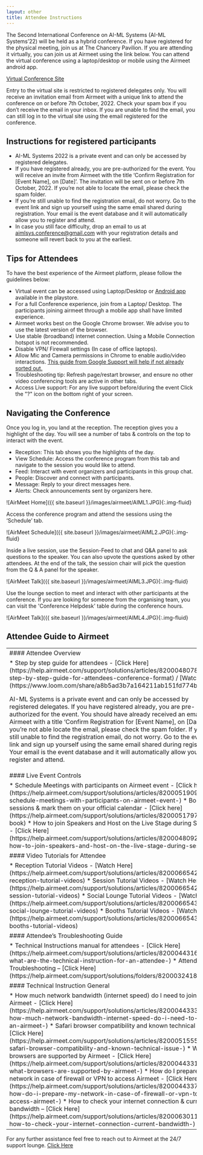 ```yaml
---
layout: other
title: Attendee Instructions
---
```


The Second International Conference on AI-ML Systems (AI-ML Systems’22) will be held as a hybrid conference. If you have registered for the physical meeting, join us at The Chancery Pavilion. If you are attending it virtually, you can join us at Airmeet using the link below. You can attend the virtual conference using a laptop/desktop or mobile using the
Airmeet android app.

[Virtual Conference Site](https://www.airmeet.com/e/55c5e8a0-36fe-11ed-91e3-65b2616b6a61)

Entry to the virtual site is restricted to registered delegates only. You will receive an invitation email from Airmeet with a unique link to attend the conference on or before 7th October, 2022. Check your spam box if you don’t receive the email in your inbox. If you are unable to find the email, you can still log in to the virtual site using the email registered for the
conference.


## Instructions for registered participants

* AI-ML Systems 2022 is a private event and can only be accessed by registered delegates.
* If you have registered already, you are pre-authorized for the event. You will receive an invite from Airmeet with the title ‘Confirm Registration for [Event Name], on [Date]’. The invitation will be sent on or before 7th October, 2022. If you’re not able to locate the email, please check the spam folder.
* If you’re still unable to find the registration email, do not worry. Go to the event link and sign up yourself using the same email shared during registration. Your email is the event database and it will automatically allow you to register and attend.
* In case you still face difficulty, drop an email to us at aimlsys.conference@gmail.com with your registration details and someone will revert back to you at the earliest.

## Tips for Attendees

To have the best experience of the Airmeet platform, please follow the guidelines below:

* Virtual event can be accessed using Laptop/Desktop or [Android app](https://play.google.com/store/apps/details?id=com.airmeet.airmeet) available in the playstore.
* For a full Conference experience, join from a Laptop/ Desktop. The participants joining airmeet through a mobile app shall have limited experience.
* Airmeet works best on the Google Chrome browser. We advise you to use the latest version of the browser.
* Use stable (broadband) internet connection. Using a Mobile Connection hotspot is not recommended.
* Disable VPN/ Firewall settings (In case of office laptops).
* Allow Mic and Camera permissions in Chrome to enable audio/video interactions.
[This guide from Google Support will help if not already sorted out.](https://support.google.com/chrome/answer/2693767?co=GENIE.Platform%3DDesktop&hl=en)
* Troubleshooting tip: Refresh page/restart browser, and ensure no other video conferencing tools are active in other tabs.
* Access Live support: For any live support before/during the event Click the "?" icon on the bottom right of your screen.


## Navigating the Conference
Once you log in, you land at the reception. The reception gives you a highlight of the day. You will see a number of tabs & controls on the top to interact with the event.

* Reception: This tab shows you the highlights of the day.
* View Schedule: Access the conference program from this tab and navigate to the session you would like to attend.
* Feed: Interact with event organizers and participants in this group chat.
* People: Discover and connect with participants.
* Message: Reply to your direct messages here.
* Alerts: Check announcements sent by organizers here.

![AirMeet Home]({{ site.baseurl }}/images/airmeet/AIML1.JPG){:.img-fluid}

Access the conference program and attend the sessions using the ‘Schedule’ tab.

![AirMeet Schedule]({{ site.baseurl }}/images/airmeet/AIML2.JPG){:.img-fluid}

Inside a live session, use the Session-Feed to chat and Q&A panel to ask questions to the speaker. You can also upvote the questions asked by other attendees. At the end of the talk, the session chair will pick the question from the Q & A panel for the speaker.

![AirMeet Talk]({{ site.baseurl }}/images/airmeet/AIML3.JPG){:.img-fluid}

Use the lounge section to meet and interact with other participants at the conference. If you are looking for someone from the organising team, you can visit the 'Conference Helpdesk' table during the conference hours.

![AirMeet Talk]({{ site.baseurl }}/images/airmeet/AIML4.JPG){:.img-fluid}

<!--Meet our sponsors in the ‘Booth’ section. Each booth will have a table for live interactions. Even if the sponsors are not available, you can walk-in any time to access the reference material and drop your interest to meet them.

![AirMeet Talk]({{ site.baseurl }}/images/airmeet/AIML5.JPG){:.img-fluid}-->


## Attendee Guide to Airmeet

<table class="virtual-table">
<tr><td markdown=1>
#### Attendee Overview
</td></tr>
<tr><td markdown=1>
* Step by step guide for attendees - [Click Here](https://help.airmeet.com/support/solutions/articles/82000480786-step-by-step-guide-for-attendees-conference-format) / [Watch Here](https://www.loom.com/share/a8b5ad3b7a164211ab151fd774be0c05)

AI-ML Systems is a private event and can only be accessed by registered delegates. If you have registered
already, you are pre-authorized for the event. You should have already received an email from Airmeet with a
title ‘Confirm Registration for [Event Name], on [Date]’. If you’re not able locate the email, please check the
spam folder. If you’re still unable to find the registration email, do not worry. Go to the event link and sign up
yourself using the same email shared during registration. Your email is the event database and it will
automatically allow you to register and attend.
</td></tr>
<tr><td markdown=1>
#### Live Event Controls
</td></tr>
<tr><td markdown=1>
* Schedule Meetings with participants on Airmeet event - [Click here](https://help.airmeet.com/support/solutions/articles/82000519099-schedule-meetings-with-participants-on-airmeet-event-)
* Bookmark sessions & mark them on your official calendar - [Click here](https://help.airmeet.com/support/solutions/articles/82000517976-book)
* How to join Speakers and Host on the Live Stage during Session - [Click Here](https://help.airmeet.com/support/solutions/articles/82000480923-how-to-join-speakers-and-host-on-the-live-stage-during-session-)
</td></tr>
<tr><td markdown=1>
#### Video Tutorials for Attendee
</td></tr>
<tr><td markdown=1>
* Reception Tutorial Videos - [Watch Here](https://help.airmeet.com/support/solutions/articles/82000665420-reception-tutorial-videos)
* Session Tutorial Videos - [Watch Here](https://help.airmeet.com/support/solutions/articles/82000665421-session-tutorial-videos)
* Social Lounge Tutorial Videos - [Watch Here](https://help.airmeet.com/support/solutions/articles/82000665436-social-lounge-tutorial-videos)
* Booths Tutorial Videos - [Watch Here](https://help.airmeet.com/support/solutions/articles/82000665437-booths-tutorial-videos)
</td></tr>
<tr><td markdown=1>
#### Attendee’s Troubleshooting Guide
</td></tr>
<tr><td markdown=1>
* Technical Instructions manual for attendees - [Click Here](https://help.airmeet.com/support/solutions/articles/82000443161-what-are-the-technical-instruction-for-an-attendee-)
* Attendee Troubleshooting – [Click Here](https://help.airmeet.com/support/solutions/folders/82000324187)
</td></tr>
<tr><td markdown=1>
#### Technical Instruction General
</td></tr>
<tr><td markdown=1>
* How much network bandwidth (internet speed) do I need to join an Airmeet - [Click Here](https://help.airmeet.com/support/solutions/articles/82000443338-how-much-network-bandwidth-internet-speed-do-i-need-to-join-an-airmeet-)
* Safari browser compatibility and known technical issue - [Click Here](https://help.airmeet.com/support/solutions/articles/82000515558-safari-browser-compatibility-and-known-technical-issue-)
* What browsers are supported by Airmeet - [Click Here](https://help.airmeet.com/support/solutions/articles/82000443316-what-browsers-are-supported-by-airmeet-)
* How do I prepare my network in case of firewall or VPN to access Airmeet - [Click Here](https://help.airmeet.com/support/solutions/articles/82000443373-how-do-i-prepare-my-network-in-case-of-firewall-or-vpn-to-access-airmeet-)
* How to check your internet connection & current bandwidth – [Click Here](https://help.airmeet.com/support/solutions/articles/82000630116-how-to-check-your-internet-connection-current-bandwidth-)
</td></tr>
</table>


For any further assistance feel free to reach out to Airmeet at the 24/7 support lounge. [Click Here](https://www.airmeet.com/event/b6645470-f81d-11ea-bdd0-e9fe5fe214a9)
